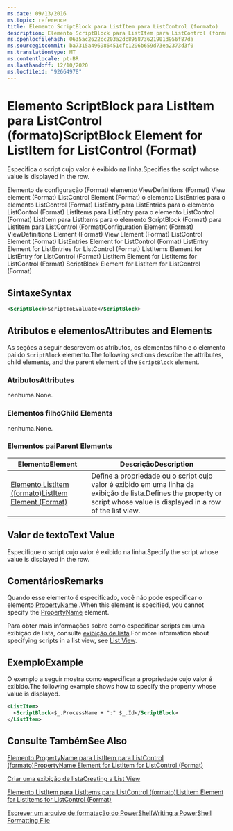 ```yaml
---
ms.date: 09/13/2016
ms.topic: reference
title: Elemento ScriptBlock para ListItem para ListControl (formato)
description: Elemento ScriptBlock para ListItem para ListControl (formato)
ms.openlocfilehash: 0635ac2622cc203a2dc895873621901d956f87da
ms.sourcegitcommit: ba7315a496986451cfc1296b659d73ea2373d3f0
ms.translationtype: MT
ms.contentlocale: pt-BR
ms.lasthandoff: 12/10/2020
ms.locfileid: "92664978"
---
```

# <a name="scriptblock-element-for-listitem-for-listcontrol-format"></a><span data-ttu-id="b1394-103">Elemento ScriptBlock para ListItem para ListControl (formato)</span><span class="sxs-lookup"><span data-stu-id="b1394-103">ScriptBlock Element for ListItem for ListControl (Format)</span></span>

<span data-ttu-id="b1394-104">Especifica o script cujo valor é exibido na linha.</span><span class="sxs-lookup"><span data-stu-id="b1394-104">Specifies the script whose value is displayed in the row.</span></span>

<span data-ttu-id="b1394-105">Elemento de configuração (Format) elemento ViewDefinitions (Format) View element (Format) ListControl Element (Format) o elemento ListEntries para o elemento ListControl (Format) ListEntry para ListEntries para o elemento ListControl (Format) ListItems para ListEntry para o elemento ListControl (Format) ListItem para ListItems para o elemento ScriptBlock (Format) para ListItem para ListControl (Format)</span><span class="sxs-lookup"><span data-stu-id="b1394-105">Configuration Element (Format) ViewDefinitions Element (Format) View Element (Format) ListControl Element (Format) ListEntries Element for ListControl (Format) ListEntry Element for ListEntries for ListControl (Format) ListItems Element for ListEntry for ListControl (Format) ListItem Element for ListItems for ListControl (Format) ScriptBlock Element for ListItem for ListControl (Format)</span></span>

## <a name="syntax"></a><span data-ttu-id="b1394-106">Sintaxe</span><span class="sxs-lookup"><span data-stu-id="b1394-106">Syntax</span></span>

```xml
<ScriptBlock>ScriptToEvaluate</ScriptBlock>
```

## <a name="attributes-and-elements"></a><span data-ttu-id="b1394-107">Atributos e elementos</span><span class="sxs-lookup"><span data-stu-id="b1394-107">Attributes and Elements</span></span>

<span data-ttu-id="b1394-108">As seções a seguir descrevem os atributos, os elementos filho e o elemento pai do `ScriptBlock` elemento.</span><span class="sxs-lookup"><span data-stu-id="b1394-108">The following sections describe the attributes, child elements, and the parent element of the `ScriptBlock` element.</span></span>

### <a name="attributes"></a><span data-ttu-id="b1394-109">Atributos</span><span class="sxs-lookup"><span data-stu-id="b1394-109">Attributes</span></span>

<span data-ttu-id="b1394-110">nenhuma.</span><span class="sxs-lookup"><span data-stu-id="b1394-110">None.</span></span>

### <a name="child-elements"></a><span data-ttu-id="b1394-111">Elementos filho</span><span class="sxs-lookup"><span data-stu-id="b1394-111">Child Elements</span></span>

<span data-ttu-id="b1394-112">nenhuma.</span><span class="sxs-lookup"><span data-stu-id="b1394-112">None.</span></span>

### <a name="parent-elements"></a><span data-ttu-id="b1394-113">Elementos pai</span><span class="sxs-lookup"><span data-stu-id="b1394-113">Parent Elements</span></span>

|<span data-ttu-id="b1394-114">Elemento</span><span class="sxs-lookup"><span data-stu-id="b1394-114">Element</span></span>|<span data-ttu-id="b1394-115">Descrição</span><span class="sxs-lookup"><span data-stu-id="b1394-115">Description</span></span>|
|-------------|-----------------|
|[<span data-ttu-id="b1394-116">Elemento ListItem (formato)</span><span class="sxs-lookup"><span data-stu-id="b1394-116">ListItem Element (Format)</span></span>](./listitem-element-for-listitems-for-listcontrol-format.md)|<span data-ttu-id="b1394-117">Define a propriedade ou o script cujo valor é exibido em uma linha da exibição de lista.</span><span class="sxs-lookup"><span data-stu-id="b1394-117">Defines the property or script whose value is displayed in a row of the list view.</span></span>|

## <a name="text-value"></a><span data-ttu-id="b1394-118">Valor de texto</span><span class="sxs-lookup"><span data-stu-id="b1394-118">Text Value</span></span>

<span data-ttu-id="b1394-119">Especifique o script cujo valor é exibido na linha.</span><span class="sxs-lookup"><span data-stu-id="b1394-119">Specify the script whose value is displayed in the row.</span></span>

## <a name="remarks"></a><span data-ttu-id="b1394-120">Comentários</span><span class="sxs-lookup"><span data-stu-id="b1394-120">Remarks</span></span>

<span data-ttu-id="b1394-121">Quando esse elemento é especificado, você não pode especificar o elemento [PropertyName](./propertyname-element-for-listitem-for-listcontrol-format.md) .</span><span class="sxs-lookup"><span data-stu-id="b1394-121">When this element is specified, you cannot specify the [PropertyName](./propertyname-element-for-listitem-for-listcontrol-format.md) element.</span></span>

<span data-ttu-id="b1394-122">Para obter mais informações sobre como especificar scripts em uma exibição de lista, consulte [exibição de lista](./creating-a-list-view.md).</span><span class="sxs-lookup"><span data-stu-id="b1394-122">For more information about specifying scripts in a list view, see [List View](./creating-a-list-view.md).</span></span>

## <a name="example"></a><span data-ttu-id="b1394-123">Exemplo</span><span class="sxs-lookup"><span data-stu-id="b1394-123">Example</span></span>

<span data-ttu-id="b1394-124">O exemplo a seguir mostra como especificar a propriedade cujo valor é exibido.</span><span class="sxs-lookup"><span data-stu-id="b1394-124">The following example shows how to specify the property whose value is displayed.</span></span>

```xml
<ListItem>
  <ScriptBlock>$_.ProcessName + ":" $_.Id</ScriptBlock>
</ListItem>

```

## <a name="see-also"></a><span data-ttu-id="b1394-125">Consulte Também</span><span class="sxs-lookup"><span data-stu-id="b1394-125">See Also</span></span>

[<span data-ttu-id="b1394-126">Elemento PropertyName para ListItem para ListControl (formato)</span><span class="sxs-lookup"><span data-stu-id="b1394-126">PropertyName Element for ListItem for ListControl (Format)</span></span>](./propertyname-element-for-listitem-for-listcontrol-format.md)

[<span data-ttu-id="b1394-127">Criar uma exibição de lista</span><span class="sxs-lookup"><span data-stu-id="b1394-127">Creating a List View</span></span>](./creating-a-list-view.md)

[<span data-ttu-id="b1394-128">Elemento ListItem para ListItems para ListControl (formato)</span><span class="sxs-lookup"><span data-stu-id="b1394-128">ListItem Element for ListItems for ListControl (Format)</span></span>](./listitem-element-for-listitems-for-listcontrol-format.md)

[<span data-ttu-id="b1394-129">Escrever um arquivo de formatação do PowerShell</span><span class="sxs-lookup"><span data-stu-id="b1394-129">Writing a PowerShell Formatting File</span></span>](./writing-a-powershell-formatting-file.md)

